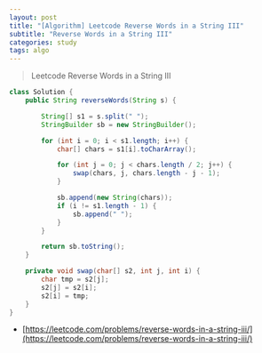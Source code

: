 ```yaml
---
layout: post
title: "[Algorithm] Leetcode Reverse Words in a String III"
subtitle: "Reverse Words in a String III"
categories: study
tags: algo
---
```

> Leetcode Reverse Words in a String III

```java
class Solution {
    public String reverseWords(String s) {

        String[] s1 = s.split(" ");
        StringBuilder sb = new StringBuilder();

        for (int i = 0; i < s1.length; i++) {
            char[] chars = s1[i].toCharArray();

            for (int j = 0; j < chars.length / 2; j++) {
                swap(chars, j, chars.length - j - 1);
            }

            sb.append(new String(chars));
            if (i != s1.length - 1) {
                sb.append(" ");
            }
        }

        return sb.toString();
    }

    private void swap(char[] s2, int j, int i) {
        char tmp = s2[j];
        s2[j] = s2[i];
        s2[i] = tmp;
    }
}
```



- [https://leetcode.com/problems/reverse-words-in-a-string-iii/](https://leetcode.com/problems/reverse-words-in-a-string-iii/)